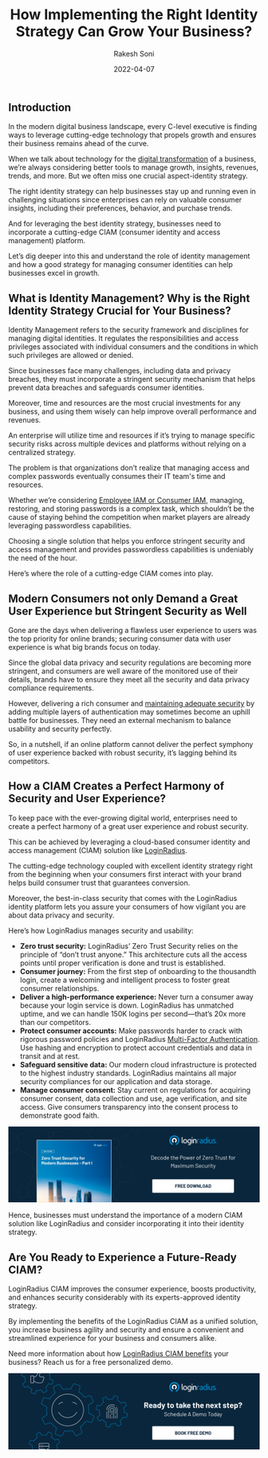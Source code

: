 ﻿---
title: "How Implementing the Right Identity Strategy Can Grow Your Business?"
date: "2022-04-07"
coverImage: "id-strategy.jpg"
tags: ["consumer iam solution","digital identity management","cx"] 
author: "Rakesh Soni"
description: "The right identity strategy can help businesses stay up and running even in challenging situations since enterprises can rely on valuable consumer insights, including their preferences, behavior, and purchase trends. Let’s understand the role of identity management and how a good strategy for managing consumer identities can help businesses excel in growth."
metadescription: "Identity management isn’t a luxury; it’s an absolute necessity. Learn more about the business benefits of incorporating a CIAM in your identity strategy."
metatitle: "How to Grow Your Business with the Right Identity Strategy?"
---
## Introduction

In the modern digital business landscape, every C-level executive is finding ways to leverage cutting-edge technology that propels growth and ensures their business remains ahead of the curve. 

When we talk about technology for the [digital transformation](https://www.loginradius.com/blog/identity/what-is-digital-transformation/) of a business, we’re always considering better tools to manage growth, insights, revenues, trends, and more. But we often miss one crucial aspect-identity strategy. 

The right identity strategy can help businesses stay up and running even in challenging situations since enterprises can rely on valuable consumer insights, including their preferences, behavior, and purchase trends. 

And for leveraging the best identity strategy, businesses need to incorporate a cutting-edge CIAM (consumer identity and access management) platform. 

Let’s dig deeper into this and understand the role of identity management and how a good strategy for managing consumer identities can help businesses excel in growth. 

## What is Identity Management? Why is the Right Identity Strategy Crucial for Your Business? 

Identity Management refers to the security framework and disciplines for managing digital identities. It regulates the responsibilities and access privileges associated with individual consumers and the conditions in which such privileges are allowed or denied.

Since businesses face many challenges, including data and privacy breaches, they must incorporate a stringent security mechanism that helps prevent data breaches and safeguards consumer identities. 
 
Moreover, time and resources are the most crucial investments for any business, and using them wisely can help improve overall performance and revenues. 

An enterprise will utilize time and resources if it’s trying to manage specific security risks across multiple devices and platforms without relying on a centralized strategy.

The problem is that organizations don’t realize that managing access and complex passwords eventually consumes their IT team's time and resources.

Whether we’re considering [Employee IAM or Consumer IAM](https://www.loginradius.com/blog/identity/iam-vs-ciam/), managing, restoring, and storing passwords is a complex task, which shouldn’t be the cause of staying behind the competition when market players are already leveraging passwordless capabilities.

Choosing a single solution that helps you enforce stringent security and access management and provides passwordless capabilities is undeniably the need of the hour. 

Here’s where the role of a cutting-edge CIAM comes into play. 

## Modern Consumers not only Demand a Great User Experience but Stringent Security as Well

Gone are the days when delivering a flawless user experience to users was the top priority for online brands; securing consumer data with user experience is what big brands focus on today. 

Since the global data privacy and security regulations are becoming more stringent, and consumers are well aware of the monitored use of their details, brands have to ensure they meet all the security and data privacy compliance requirements. 

However, delivering a rich consumer and [maintaining adequate security](https://www.loginradius.com/blog/identity/maintaining-quality-data-security-practices/) by adding multiple layers of authentication may sometimes become an uphill battle for businesses. They need an external mechanism to balance usability and security perfectly.

So, in a nutshell, if an online platform cannot deliver the perfect symphony of user experience backed with robust security, it’s lagging behind its competitors. 

## How a CIAM Creates a Perfect Harmony of Security and User Experience?

To keep pace with the ever-growing digital world, enterprises need to create a perfect harmony of a great user experience and robust security.

This can be achieved by leveraging a cloud-based consumer identity and access management (CIAM) solution like [LoginRadius](https://www.loginradius.com/).

The cutting-edge technology coupled with excellent identity strategy right from the beginning when your consumers first interact with your brand helps build consumer trust that guarantees conversion.

Moreover, the best-in-class security that comes with the LoginRadius identity platform lets you assure your consumers of how vigilant you are about data privacy and security.

Here’s how LoginRadius manages security and usability:

* **Zero trust security:**  LoginRadius’ Zero Trust Security relies on the principle of “don’t trust anyone.” This architecture cuts all the access points until proper verification is done and trust is established.
* **Consumer journey:** From the first step of onboarding to the thousandth login, create a welcoming and intelligent process to foster great consumer relationships.
* **Deliver a high-performance experience:** Never turn a consumer away because your login service is down. LoginRadius has unmatched uptime, and we can handle 150K logins per second—that’s 20x more than our competitors.
* **Protect consumer accounts:** Make passwords harder to crack with rigorous password policies and LoginRadius [Multi-Factor Authentication](https://www.loginradius.com/multi-factor-authentication/). Use hashing and encryption to protect account credentials and data in transit and at rest.
* **Safeguard sensitive data:** Our modern cloud infrastructure is protected to the highest industry standards. LoginRadius maintains all major security compliances for our application and data storage.
* **Manage consumer consent:** Stay current on regulations for acquiring consumer consent, data collection and use, age verification, and site access. Give consumers transparency into the consent process to demonstrate good faith.

[![WP-zero-trust-1](WP-zero-trust-1.png)](https://www.loginradius.com/resource/zero-trust-security/)

Hence, businesses must understand the importance of a modern CIAM solution like LoginRadius and consider incorporating it into their identity strategy.

## Are You Ready to Experience a Future-Ready CIAM?

LoginRadius CIAM  improves the consumer experience, boosts productivity, and enhances security considerably  with its experts-approved identity strategy.

By implementing the benefits of the LoginRadius CIAM as a unified solution, you increase business agility and security and ensure a convenient and streamlined experience for your business and consumers alike.

Need more information about how [LoginRadius CIAM benefits](https://www.loginradius.com/blog/identity/loginradius-private-cloud-ciam-benefits/) your business? Reach us for a free personalized demo.

[![book-a-demo-loginradius](../../assets/book-a-demo-loginradius.png)](https://www.loginradius.com/book-a-demo/)